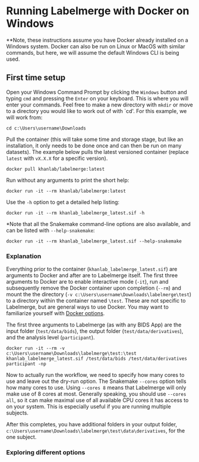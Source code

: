 # Running Labelmerge with Docker on Windows

**Note, these instructions assume you have Docker already installed on a Windows system.
Docker can also be run on Linux or MacOS with similar commands, but here, we 
will assume the default Windows CLI is being used.

## First time setup

Open your Windows Command Prompt by clicking the `Windows` button and typing
`cmd` and pressing the `Enter` on your keyboard. This is where you will enter 
your commands. Feel free to make a new directory with `mkdir` or move to
a directory you would like to work out of with `cd'. For this example, we will
work from:

```
cd c:\Users\username\Downloads
```

Pull the container (this will take some time and storage stage, but like an 
installation, it only needs to be done once and can then be run on many 
datasets). The example below pulls the latest versioned container (replace 
`latest` with `vX.X.X` for a specific version).

```
docker pull khanlab/labelmerge:latest
```

Run without any arguments to print the short help:

```
docker run -it --rm khanlab/labelmerge:latest
```

Use the `-h` option to get a detailed help listing:

```
docker run -it --rm khanlab_labelmerge_latest.sif -h
```

*Note that all the Snakemake command-line options are also available,
and can be listed with `--help-snakemake`:

```
docker run -it --rm khanlab_labelmerge_latest.sif --help-snakemake
```

### Explanation

Everything prior to the container (`khanlab_labelmerge_latest.sif`) are arguments
to Docker and after are to Labelmerge itself. The first three arguments to Docker
are to enable interactive mode (`-it`), run and subsequently remove the Docker
container upon completion (`--rm`) and mount the the directory 
(`-v c:\Users\username\Downloads\labelmerge\test`) to a directory within the
container named `\test`. These are not specific to Labelmerge, but are general ways
to use Docker. You may want to familiarize yourself with 
[Docker options](https://docs.docker.com/engine/reference/run/).

The first three arguments to Labelmerge (as with any BIDS App) are the input folder 
(`test/data/bids`), the output folder (`test/data/derivatives`), and the 
analysis level (`participant`). 


```
docker run -it --rm -v c:\Users\username\Downloads\labelmerge\test:\test  khanlab_labelmerge_latest.sif /test/data/bids /test/data/derivatives participant -np
```

Now to actually run the workflow, we need to specify how many cores to use and 
leave out the dry-run option. The Snakemake `--cores` option tells  how
many cores to use. Using `--cores 8` means that Labelmerge will only make use of 8 
cores at most. Generally speaking, you should use `--cores all`, so it can make 
maximal use of all available CPU cores it has access to on your system. This is 
especially useful if you are running multiple subjects.

After this completes, you have additional folders in your output folder,
`c:\Users\username\Downloads\labelmerge\test\data\derivatives`, for the one subject.

### Exploring different options

